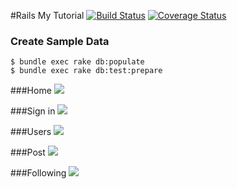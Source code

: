 #Rails My Tutorial
[![Build Status](https://travis-ci.org/tyoshikawa1106/rails-my-tutorial.svg)](https://travis-ci.org/tyoshikawa1106/rails-my-tutorial) [![Coverage Status](https://coveralls.io/repos/tyoshikawa1106/rails-my-tutorial/badge.svg?branch=master&service=github)](https://coveralls.io/github/tyoshikawa1106/rails-my-tutorial?branch=master)

### Create Sample Data
```
$ bundle exec rake db:populate
$ bundle exec rake db:test:prepare
```

###Home
<img src="http://f.st-hatena.com/images/fotolife/t/tyoshikawa1106/20150911/20150911031940.png" />

###Sign in
<img src="http://f.st-hatena.com/images/fotolife/t/tyoshikawa1106/20150911/20150911031941.png" />

###Users
<img src="http://f.st-hatena.com/images/fotolife/t/tyoshikawa1106/20150911/20150911031942.png" />

###Post
<img src="http://f.st-hatena.com/images/fotolife/t/tyoshikawa1106/20150911/20150911031944.png" />

###Following
<img src="http://f.st-hatena.com/images/fotolife/t/tyoshikawa1106/20150911/20150911031943.png" />
